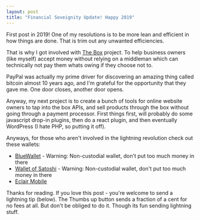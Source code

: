 ```yaml
---
layout: post
title: "Financial Soveignity Update! Happy 2019"
---
```


First post in 2019! One of my resolutions is to be more lean and efficient in how things are done. That is trim out any unwanted efficiencies.

That is why I got involved with [The Box](https://lncm.io/project/box/) project. To help business owners (like myself) accept money without relying on a middleman which can technically not pay them whats owing if they choose not to.

PayPal was actually my prime driver for discovering an amazing thing called bitcoin almost 10 years ago, and I'm grateful for the opportunity that they gave me. One door closes, another door opens.

Anyway, my next project is to create a bunch of tools for online website owners to tap into the box APIs, and sell products through the box without going through a payment processor. First things first, will probably do some javascript drop-in plugins, then do a react plugin, and then eventually WordPress (I hate PHP, so putting it off).

Anyways, for those who aren't involved in the lightning revolution check out these wallets:

* [BlueWallet](https://bluewallet.io/) - Warning: Non-custodial wallet, don't put too much money in there
* [Wallet of Satoshi](https://www.walletofsatoshi.com/) - Warning: Non-custodial wallet, don't put too much money in there
* [Eclair Mobile](https://github.com/ACINQ/eclair-mobile/releases/tag/v0.3.16-MAINNET)

Thanks for reading. If you love this post - you're welcome to send a lightning tip (below). The Thumbs up button sends a fraction of a cent for no fees at all. But don't be obliged to do it. Though its fun sending lightning stuff.
